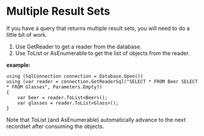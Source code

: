 # Multiple Result Sets #

If you have a query that returns multiple result sets, you will need to do a little bit of work.

1. Use GetReader to get a reader from the database.
2. Use ToList or AsEnumerable to get the list of objects from the reader.

**example:**

	using (SqlConnection connection = Database.Open())
	using (var reader = connection.GetReaderSql("SELECT * FROM Beer SELECT * FROM Glasses", Parameters.Empty))
	{
		var beer = reader.ToList<Beer>();
		var glasses = reader.ToList<Glass>();
	}

Note that ToList (and AsEnumerable) automatically advance to the next recordset after consuming the objects.